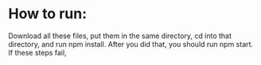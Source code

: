 # How to run:
Download all these files, put them in the same directory, cd into that directory, and run npm install. After you did that, you should run npm start. If these steps fail,